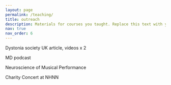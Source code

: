 ```yaml
---
layout: page
permalink: /teaching/
title: outreach
description: Materials for courses you taught. Replace this text with your description.
nav: true
nav_order: 6
---
```


Dystonia society UK article, videos x 2

MD podcast

Neuroscience of Musical Performance

Charity Concert at NHNN